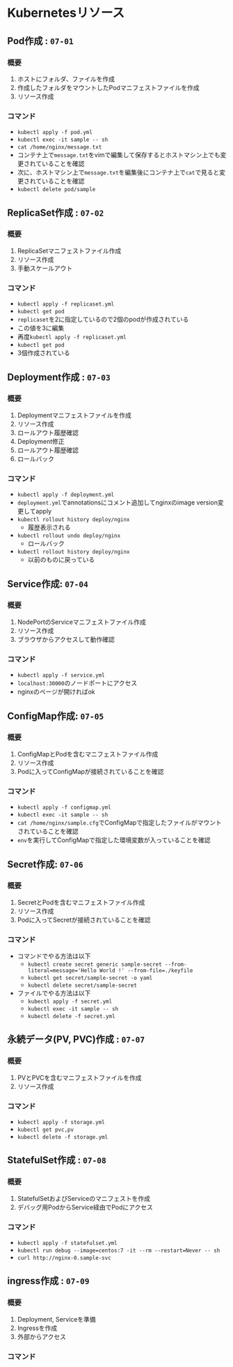 # Kubernetesリソース

## Pod作成 : `07-01`
### 概要
1. ホストにフォルダ、ファイルを作成
2. 作成したフォルダをマウントしたPodマニフェストファイルを作成
3. リソース作成

### コマンド
- `kubectl apply -f pod.yml`
- `kubectl exec -it sample -- sh`
- `cat /home/nginx/message.txt`
- コンテナ上で`message.txt`をvimで編集して保存するとホストマシン上でも変更されていることを確認
- 次に、ホストマシン上で`message.txt`を編集後にコンテナ上で`cat`で見ると変更されていることを確認
- `kubectl delete pod/sample`

## ReplicaSet作成 : `07-02`
### 概要
1. ReplicaSetマニフェストファイル作成
2. リソース作成
3. 手動スケールアウト
### コマンド
- `kubectl apply -f replicaset.yml`
- `kubectl get pod`
- `replicaset`を2に指定しているので2個のpodが作成されている
- この値を3に編集
- 再度`kubectl apply -f replicaset.yml`
- `kubectl get pod`
- 3個作成されている

## Deployment作成 : `07-03`
### 概要
1. Deploymentマニフェストファイルを作成
2. リソース作成
3. ロールアウト履歴確認
4. Deployment修正
5. ロールアウト履歴確認
6. ロールバック
### コマンド
- `kubectl apply -f deployment.yml`
- `deployment.yml`でannotationsにコメント追加してnginxのimage version変更してapply
- `kubectl rollout history deploy/nginx`
  - 履歴表示される
- `kubectl rollout undo deploy/nginx`
  - ロールバック
- `kubectl rollout history deploy/nginx`
  - 以前のものに戻っている

## Service作成: `07-04`
### 概要
1. NodePortのServiceマニフェストファイル作成
2. リソース作成
3. ブラウザからアクセスして動作確認
### コマンド　
- `kubectl apply -f service.yml`
- `localhost:30000`のノードポートにアクセス
- nginxのページが開ければok

## ConfigMap作成: `07-05`
### 概要
1. ConfigMapとPodを含むマニフェストファイル作成
2. リソース作成
3. Podに入ってConfigMapが接続されていることを確認
### コマンド
- `kubectl apply -f configmap.yml`
- `kubectl exec -it sample -- sh`
- `cat /home/nginx/sample.cfg`でConfigMapで指定したファイルがマウントされていることを確認
- `env`を実行してConfigMapで指定した環境変数が入っていることを確認

## Secret作成: `07-06`
### 概要
1. SecretとPodを含むマニフェストファイル作成
2. リソース作成
3. Podに入ってSecretが接続されていることを確認

### コマンド
- コマンドでやる方法は以下
  - `kubectl create secret generic sample-secret --from-literal=message='Hello World !' --from-file=./keyfile`
  - `kubectl get secret/sample-secret -o yaml`
  - `kubectl delete secret/sample-secret`
- ファイルでやる方法は以下
  - `kubectl apply -f secret.yml`
  - `kubectl exec -it sample -- sh`
  - `kubectl delete -f secret.yml`

## 永続データ(PV, PVC)作成 : `07-07`
### 概要
1. PVとPVCを含むマニフェストファイルを作成
2. リソース作成
### コマンド
- `kubectl apply -f storage.yml`
- `kubectl get pvc,pv`
- `kubectl delete -f storage.yml`

## StatefulSet作成 : `07-08`
### 概要
1. StatefulSetおよびServiceのマニフェストを作成
2. デバッグ用PodからService経由でPodにアクセス
### コマンド
- `kubectl apply -f statefulset.yml`
- `kubectl run debug --image=centos:7 -it --rm --restart=Never -- sh`
- `curl http://nginx-0.sample-svc`

## ingress作成 : `07-09`
### 概要
1. Deployment, Serviceを準備
2. Ingressを作成
3. 外部からアクセス
### コマンド